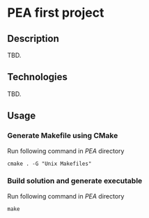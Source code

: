 # PEA first project

## Description
TBD.

## Technologies
TBD.

## Usage
### Generate Makefile using CMake

Run following command in _PEA_ directory
``` console
cmake . -G "Unix Makefiles"
```

### Build solution and generate executable

Run following command in _PEA_ directory
``` console
make
```

